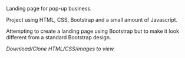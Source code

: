 Landing page for pop-up business.

Project using HTML, CSS, Bootstrap and a small amount of Javascript.

Attempting to create a landing page using Bootstrap but to make it look different from a standard Bootstrap design.

<em>Download/Clone HTML/CSS/images to view.</em>
